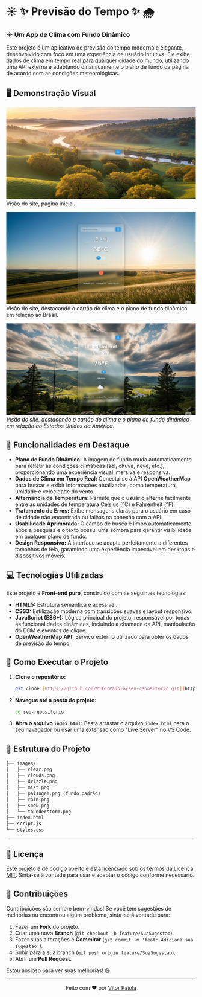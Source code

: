 # ☀️ ✨ Previsão do Tempo ✨ 🌧️

### ☀️ Um App de Clima com Fundo Dinâmico

Este projeto é um aplicativo de previsão do tempo moderno e elegante, desenvolvido com foco em uma experiência de usuário intuitiva. Ele exibe dados de clima em tempo real para qualquer cidade do mundo, utilizando uma API externa e adaptando dinamicamente o plano de fundo da página de acordo com as condições meteorológicas.

## 🖥️ Demonstração Visual

![Previsão do Tempo - Demonstração](images/home.png)
Visão do site, pagina inicial.

![Previsão do Tempo - Demonstração](images/brazil.png)
Visão do site, destacando o cartão do clima e o plano de fundo dinâmico em relação ao Brasil.

![Previsão do Tempo - Demonstração](images/america.png)
_Visão do site, destacando o cartão do clima e o plano de fundo dinâmico em relação ao Estados Unidos da América._

## 🌟 Funcionalidades em Destaque

- **Plano de Fundo Dinâmico:** A imagem de fundo muda automaticamente para refletir as condições climáticas (sol, chuva, neve, etc.), proporcionando uma experiência visual imersiva e responsiva.
- **Dados de Clima em Tempo Real:** Conecta-se à API **OpenWeatherMap** para buscar e exibir informações atualizadas, como temperatura, umidade e velocidade do vento.
- **Alternância de Temperatura:** Permite que o usuário alterne facilmente entre as unidades de temperatura Celsius (°C) e Fahrenheit (°F).
- **Tratamento de Erros:** Exibe mensagens claras para o usuário em caso de cidade não encontrada ou falhas na conexão com a API.
- **Usabilidade Aprimorada:** O campo de busca é limpo automaticamente após a pesquisa e o texto possui uma sombra para garantir visibilidade em qualquer plano de fundo.
- **Design Responsivo:** A interface se adapta perfeitamente a diferentes tamanhos de tela, garantindo uma experiência impecável em desktops e dispositivos móveis.

## 💻 Tecnologias Utilizadas

Este projeto é **Front-end puro**, construído com as seguintes tecnologias:

- **HTML5:** Estrutura semântica e acessível.
- **CSS3:** Estilização moderna com transições suaves e layout responsivo.
- **JavaScript (ES6+):** Lógica principal do projeto, responsável por todas as funcionalidades dinâmicas, incluindo a chamada da API, manipulação do DOM e eventos de clique.
- **OpenWeatherMap API:** Serviço externo utilizado para obter os dados de previsão do tempo.

## 🚀 Como Executar o Projeto

1.  **Clone o repositório:**
    ```bash
    git clone [https://github.com/VitorPaiola/seu-repositorio.git](https://github.com/VitorPaiola/seu-repositorio.git)
    ```
2.  **Navegue até a pasta do projeto:**
    ```bash
    cd seu-repositorio
    ```
3.  **Abra o arquivo `index.html`:**
    Basta arrastar o arquivo `index.html` para o seu navegador ou usar uma extensão como "Live Server" no VS Code.

## 📁 Estrutura do Projeto

```estrutura
├── images/
│   ├── clear.png
│   ├── clouds.png
│   ├── drizzle.png
│   ├── mist.png
│   ├── paisagem.png (fundo padrão)
│   ├── rain.png
│   ├── snow.png
│   └── thunderstorm.png
├── index.html
├── script.js
└── styles.css
```

---

## 📜 Licença

Este projeto é de código aberto e está licenciado sob os termos da [Licença MIT](https://opensource.org/licenses/MIT). Sinta-se à vontade para usar e adaptar o código conforme necessário.

## 🤝 Contribuições

Contribuições são sempre bem-vindas! Se você tem sugestões de melhorias ou encontrou algum problema, sinta-se à vontade para:
1.  Fazer um **Fork** do projeto.
2.  Criar uma nova **Branch** (`git checkout -b feature/SuaSugestao`).
3.  Fazer suas alterações e **Commitar** (`git commit -m 'feat: Adiciona sua sugestao'`).
4.  Subir para a sua branch (`git push origin feature/SuaSugestao`).
5.  Abrir um **Pull Request**.

Estou ansioso para ver suas melhorias! 😃

---

<p align="center">Feito com ❤️ por <a href="https://github.com/VitorPaiola">Vitor Paiola</a></p>
